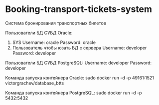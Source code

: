﻿# Booking-transport-tickets-system
Система бронирования транспортных билетов

Пользователи БД СУБД Oracle:
1) SYS
Username: oracle
Password: oracle
2) Пользователь чтобы юзать БД с сервера
Username: developer
Password: developer

Пользователи БД СУБД PostgreSQL:
Username: developer
Password: developer

Команда запуска контейнера Oracle: 
sudo docker run -d -p 49161:1521 victorgrachev/database_btts

Команда запуска контейнера PostgreSQL:
sudo docker run -d -p 5432:5432 